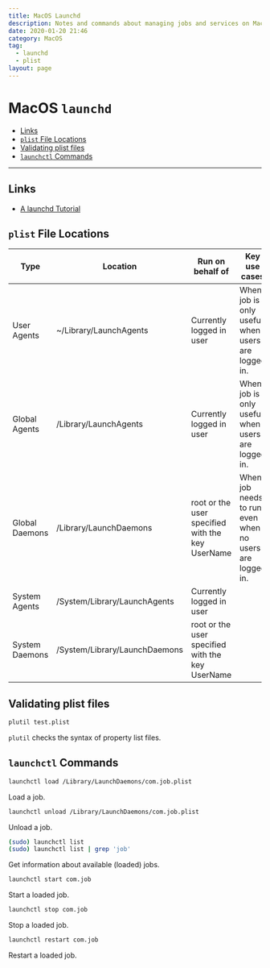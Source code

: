 ```yaml
---
title: MacOS Launchd
description: Notes and commands about managing jobs and services on MacOS with launchd.
date: 2020-01-20 21:46
category: MacOS
tag:
  - launchd
  - plist
layout: page
---
```


# MacOS `launchd`

- [Links](#links)
- [`plist` File Locations](#plist-file-locations)
- [Validating plist files](#validating-plist-files)
- [`launchctl` Commands](#launchctl-commands)

- - -

## Links

* [A launchd Tutorial](https://www.launchd.info/)

## `plist` File Locations

| Type           | Location                      | Run on behalf of                                 | Key use cases                                           |
| -------------- | ----------------------------- | ------------------------------------------------ | ------------------------------------------------------- |
| User Agents    | ~/Library/LaunchAgents        | Currently logged in user                         | When job is only useful when users are logged in.       |
| Global Agents  | /Library/LaunchAgents         | Currently logged in user                         | When job is only useful when users are logged in.       |
| Global Daemons | /Library/LaunchDaemons        | root or the user specified with the key UserName | When job needs to run even when no users are logged in. |
| System Agents  | /System/Library/LaunchAgents  | Currently logged in user                         |                                                         |
| System Daemons | /System/Library/LaunchDaemons | root or the user specified with the key UserName |                                                         |

## Validating plist files

```sh
plutil test.plist
```

`plutil` checks the syntax of property list files.

## `launchctl` Commands

```sh
launchctl load /Library/LaunchDaemons/com.job.plist
```

Load a job.

```sh
launchctl unload /Library/LaunchDaemons/com.job.plist
```

Unload a job.

```sh
(sudo) launchctl list
(sudo) launchctl list | grep 'job'
```

Get information about available (loaded) jobs.

```sh
launchctl start com.job
```

Start a loaded job.

```sh
launchctl stop com.job
```

Stop a loaded job.

```sh
launchctl restart com.job
```

Restart a loaded job.

